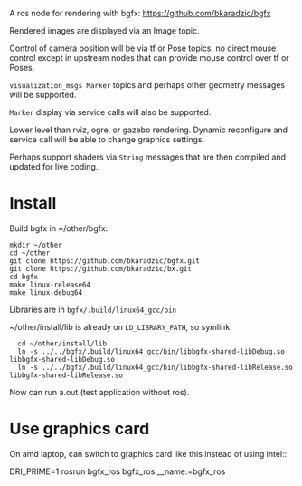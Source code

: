 

A ros node for rendering with bgfx: https://github.com/bkaradzic/bgfx

Rendered images are displayed via an Image topic.

Control of camera position will be via tf or Pose topics,
no direct mouse control except in upstream nodes that can provide mouse control over tf or Poses.

`visualization_msgs Marker` topics and perhaps other geometry messages will be supported.

`Marker` display via service calls will also be supported.

Lower level than rviz, ogre, or gazebo rendering.
Dynamic reconfigure and service call will be able to change graphics settings.

Perhaps support shaders via `String` messages that are then compiled and updated for live coding.


# Install

Build bgfx in ~/other/bgfx:

```
mkdir ~/other
cd ~/other
git clone https://github.com/bkaradzic/bgfx.git
git clone https://github.com/bkaradzic/bx.git
cd bgfx
make linux-release64
make linux-debug64
```


Libraries are in `bgfx/.build/linux64_gcc/bin`

~/other/install/lib is already on `LD_LIBRARY_PATH`, so symlink:

```
  cd ~/other/install/lib
  ln -s ../../bgfx/.build/linux64_gcc/bin/libbgfx-shared-libDebug.so libbgfx-shared-libDebug.so
  ln -s ../../bgfx/.build/linux64_gcc/bin/libbgfx-shared-libRelease.so libbgfx-shared-libRelease.so
```

Now can run a.out (test application without ros).

# Use graphics card

On amd laptop, can switch to graphics card like this instead of using intel::

  DRI_PRIME=1 rosrun bgfx_ros bgfx_ros __name:=bgfx_ros
